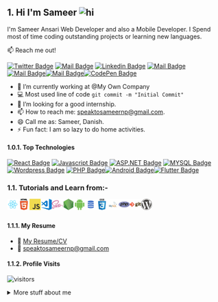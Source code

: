 ## 1. Hi I'm Sameer <img src="https://user-images.githubusercontent.com/1303154/88677602-1635ba80-d120-11ea-84d8-d263ba5fc3c0.gif" width="28px" alt="hi">

I'm Sameer Ansari Web Developer and also a Mobile Developer. I Spend most of time coding outstanding projects or learning new languages.

:mailbox: Reach me out!

[![Twitter Badge](https://img.shields.io/badge/-@speaktosameer-1ca0f1?style=flat&labelColor=1ca0f1&logo=twitter&logoColor=white&link=https://twitter.com/speaktosameer)](https://twitter.com/speaktosameer) [![Mail Badge](https://img.shields.io/badge/-Sameer-e74c3c?style=flat&labelColor=e74c3c&logo=youtube&logoColor=white)](https://www.youtube.com/channel/UCSyXX2i3eDFNKtZ0hQZ-_iA) [![Linkedin Badge](https://img.shields.io/badge/-Sammer-0e76a8?style=flat&labelColor=0e76a8&logo=linkedin&logoColor=white)](https://www.linkedin.com/in/speaktosameer/) [![Mail Badge](https://img.shields.io/badge/-@Sameer-e84393?style=flat&labelColor=e84393&logo=instagram&logoColor=white)](https://instagram.com/speaktosameer) [![Mail Badge](https://img.shields.io/badge/-SameerAnsari-c0392b?style=flat&labelColor=c0392b&logo=gmail&logoColor=white)](mailto:speaktosameernp@gmail.com)[![Mail Badge](https://img.shields.io/badge/-SameerAnsari-blue?style=flat&labelColor=blue&logo=facebook&logoColor=white)](https://facebook.com/sameeransari9924)[![CodePen Badge](https://img.shields.io/badge/-@speaktosameer-black?style=flat&labelColor=black&logo=codepen&logoColor=white&link=https://codepen.io/speaktosameer)](https://codepen.io/speaktosameer)

<!-- TODO: Add last video link -->

- 🔭 I’m currently working at @My Own Company
- :computer: Most used line of code `git commit -m "Initial Commit"`
- 🤔 I’m looking for a good internship.
- 📫 How to reach me: speaktosameernp@gmail.com.
- 😄 Call me as: Sameer, Danish.
- ⚡ Fun fact: I am so lazy to do home activities.

#### 1.0.1. Top Technologies

<!-- TODO: Make technologies links takes you to repositories -->

[![React Badge](https://img.shields.io/badge/-React-61DBFB?style=for-the-badge&labelColor=black&logo=react&logoColor=61DBFB)](#) [![Javascript Badge](https://img.shields.io/badge/-Javascript-F0DB4F?style=for-the-badge&labelColor=black&logo=javascript&logoColor=F0DB4F)](#) [![ASP.NET Badge](https://img.shields.io/badge/-ASP.NET-purple?style=for-the-badge&labelColor=black&logo=.net&logoColor=white)](#) [![MYSQL Badge](https://img.shields.io/badge/-mysql-e535ab?style=for-the-badge&labelColor=black&logo=mysql&logoColor=e535ab)](#)[![Wordpress Badge](https://img.shields.io/badge/-Wordpress-blue?style=for-the-badge&labelColor=black&logo=wordpress&logoColor=white)](#)
[![PHP Badge](https://img.shields.io/badge/-PHP-orange?style=for-the-badge&labelColor=black&logo=php&logoColor=white)](#)[![Android Badge](https://img.shields.io/badge/-Android-green?style=for-the-badge&labelColor=black&logo=android&logoColor=white)](#)[![Flutter Badge](https://img.shields.io/badge/-Flutter-skyblue?style=for-the-badge&labelColor=black&logo=flutter&logoColor=white)](#)

### 1.1. Tutorials and Learn from:-

[<img align="left" alt="React" width="26px" src="https://raw.githubusercontent.com/github/explore/80688e429a7d4ef2fca1e82350fe8e3517d3494d/topics/react/react.png" />][reactplaylist]

[<img align="left" alt="HTML5" width="26px" src="https://raw.githubusercontent.com/github/explore/80688e429a7d4ef2fca1e82350fe8e3517d3494d/topics/html/html.png" />][htmltutorial]

[<img align="left" alt="JavaScript" width="26px" src="https://raw.githubusercontent.com/github/explore/80688e429a7d4ef2fca1e82350fe8e3517d3494d/topics/javascript/javascript.png" />][javascripttutorial]

[<img align="left" alt="Visual Studio Code" width="26px" src="https://raw.githubusercontent.com/github/explore/80688e429a7d4ef2fca1e82350fe8e3517d3494d/topics/visual-studio-code/visual-studio-code.png" />][vscodetutorial]

<img align="left" alt="Sass" width="26px" src="https://raw.githubusercontent.com/github/explore/80688e429a7d4ef2fca1e82350fe8e3517d3494d/topics/sass/sass.png" />

<img align="left" alt="Node.js" width="26px" src="https://raw.githubusercontent.com/github/explore/80688e429a7d4ef2fca1e82350fe8e3517d3494d/topics/nodejs/nodejs.png" />

<img align="left" alt="Android" width="26px" src="https://raw.githubusercontent.com/github/explore/361e2821e2dea67711cde99c9c40ed357061cf27/topics/android/android.png" />

<img align="left" alt="SQL" width="26px" src="https://raw.githubusercontent.com/github/explore/80688e429a7d4ef2fca1e82350fe8e3517d3494d/topics/sql/sql.png" />

<img align="left" alt="CSS" width="26px" src="https://raw.githubusercontent.com/github/explore/80688e429a7d4ef2fca1e82350fe8e3517d3494d/topics/css/css.png" />

<img align="left" alt="MySQL" width="26px" src="https://raw.githubusercontent.com/github/explore/80688e429a7d4ef2fca1e82350fe8e3517d3494d/topics/mysql/mysql.png" />

<img align="left" alt="PHP" width="26px" src="https://raw.githubusercontent.com/github/explore/80688e429a7d4ef2fca1e82350fe8e3517d3494d/topics/php/php.png" />

<img align="left" alt="Git" width="26px" src="https://raw.githubusercontent.com/github/explore/80688e429a7d4ef2fca1e82350fe8e3517d3494d/topics/git/git.png" />

<img align="left" alt="Wordpress" width="26px" src="https://raw.githubusercontent.com/github/explore/80688e429a7d4ef2fca1e82350fe8e3517d3494d/topics/wordpress/wordpress.png" />

<br />
<br />

#### 1.1.1. My Resume
- :paperclip: [My Resume/CV](https://github.com/speaktosameer/speaktosameer/blob/master/resumes/Sameer_Resume.pdf)
- :email: speaktosameernp@gmail.com


#### 1.1.2. Profile Visits 

![visitors](https://visitor-badge.glitch.me/badge?page_id=speaktosameer.speaktosameer)

<details>
<summary>
  More stuff about me
</summary>

<br >


I love sharing knowledge and putting tutorials, courses and posts together for helping other developers!

If u thing i can help you please let me know...


#### 1.1.3. Coding Stats
<!--START_SECTION:waka-->
```text
JavaScript   21 hrs 41 mins  ████████████████████░░░░░   80.19 % 
HTML         2 hrs 42 mins   ██▓░░░░░░░░░░░░░░░░░░░░░░   10.04 % 
CSS          1 hr 29 mins    █▒░░░░░░░░░░░░░░░░░░░░░░░   05.48 % 
JSON         46 mins         ▓░░░░░░░░░░░░░░░░░░░░░░░░   02.86 % 
Git Config   11 mins         ▒░░░░░░░░░░░░░░░░░░░░░░░░   00.72 % 
```
<!--END_SECTION:waka-->

#### 1.1.4. Github Stats

![Sameer's github stats](https://github-readme-stats.vercel.app/api?username=speaktosameer&count_private=true&theme=tokyonight&hide=contribs,prs)

#### 1.1.5. Most Used Languages

<img align="left" alt="Sameers GitHub Top Languages" src="https://github-readme-stats.vercel.app/api/top-langs/?username=speaktosameer" />


</details>


[reactplaylist]: https://www.youtube.com/watch?v=QFaFIcGhPoM&list=PLC3y8-rFHvwgg3vaYJgHGnModB54rxOk3
[vscodetutorial]: https://www.youtube.com/watch?v=hM0-z6WL8XU&list=PLC3y8-rFHvwhleivq1QohBZN4d8IdzG3c
[htmltutorial]: https://www.youtube.com/watch?v=nJjbbAC2N28&list=PLdYkObur3tQtBTbYirZGcrWPuPRmmDA6n
[javascripttutorial]: https://www.youtube.com/watch?v=uDwSnnhl1Ng&list=PLsyeobzWxl7qtP8Lo9TReqUMkiOp446cV

